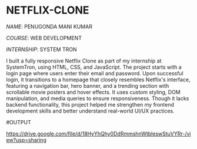 # NETFLIX-CLONE

*NAME*: PENUGONDA MANI KUMAR

*COURSE*: WEB DEVELOPMENT

*INTERNSHIP*: SYSTEM TRON

I built a fully responsive Netflix Clone as part of my internship at SystemTron, using HTML, CSS, and JavaScript. The project starts with a login page where users enter their email and password. Upon successful login, it transitions to a homepage that closely resembles Netflix's interface, featuring a navigation bar, hero banner, and a trending section with scrollable movie posters and hover effects. It uses custom styling, DOM manipulation, and media queries to ensure responsiveness. Though it lacks backend functionality, this project helped me strengthen my frontend development skills and better understand real-world UI/UX practices.

#OUTPUT

https://drive.google.com/file/d/18HyYhQhy0DdRmmshnWtbleswStuVYRr-/view?usp=sharing

